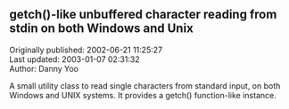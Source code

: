 ## getch()-like unbuffered character reading from stdin on both Windows and Unix  
Originally published: 2002-06-21 11:25:27  
Last updated: 2003-01-07 02:31:32  
Author: Danny Yoo  
  
A small utility class to read single characters from standard input, on both Windows and UNIX systems.  It provides a getch() function-like instance.